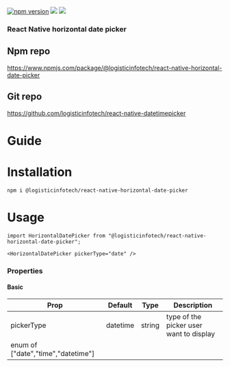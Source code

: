 <p align="left">
    <a href="https://www.npmjs.com/package/@logisticinfotech/react-native-horizontal-date-picker"><img alt="npm version" src="https://img.shields.io/badge/npm-v1.0.0-green.svg"></a>
    <a href="https://www.npmjs.com/package/@logisticinfotech/react-native-horizontal-date-picker"><img src="https://img.shields.io/badge/downloads-%3E1K-yellow.svg"></a>
    <a href="https://www.npmjs.com/package/@logisticinfotech/react-native-horizontal-date-picker"<><img src="https://img.shields.io/badge/license-MIT-orange.svg"></a>
</p>

### React Native horizontal date picker

## Npm repo
https://www.npmjs.com/package/@logisticinfotech/react-native-horizontal-date-picker

## Git repo
https://github.com/logisticinfotech/react-native-datetimepicker

# Guide

# Installation
```
npm i @logisticinfotech/react-native-horizontal-date-picker
```
# Usage
```
import HorizontalDatePicker from "@logisticinfotech/react-native-horizontal-date-picker";

<HorizontalDatePicker pickerType="date" />

```

### Properties

#### Basic

| Prop | Default | Type | Description |
| ------ | -------- | ----- | ------------- |
| pickerType | datetime | string | type of the picker user want to display
enum of ["date","time","datetime"] |

